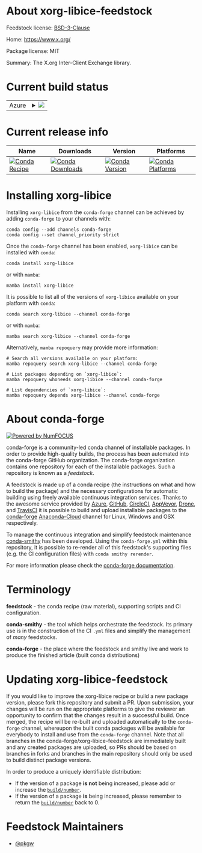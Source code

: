 About xorg-libice-feedstock
===========================

Feedstock license: [BSD-3-Clause](https://github.com/conda-forge/xorg-libice-feedstock/blob/main/LICENSE.txt)

Home: https://www.x.org/

Package license: MIT

Summary: The X.org Inter-Client Exchange library.

Current build status
====================


<table>
    
  <tr>
    <td>Azure</td>
    <td>
      <details>
        <summary>
          <a href="https://dev.azure.com/conda-forge/feedstock-builds/_build/latest?definitionId=2179&branchName=main">
            <img src="https://dev.azure.com/conda-forge/feedstock-builds/_apis/build/status/xorg-libice-feedstock?branchName=main">
          </a>
        </summary>
        <table>
          <thead><tr><th>Variant</th><th>Status</th></tr></thead>
          <tbody><tr>
              <td>linux_64</td>
              <td>
                <a href="https://dev.azure.com/conda-forge/feedstock-builds/_build/latest?definitionId=2179&branchName=main">
                  <img src="https://dev.azure.com/conda-forge/feedstock-builds/_apis/build/status/xorg-libice-feedstock?branchName=main&jobName=linux&configuration=linux%20linux_64_" alt="variant">
                </a>
              </td>
            </tr><tr>
              <td>linux_aarch64</td>
              <td>
                <a href="https://dev.azure.com/conda-forge/feedstock-builds/_build/latest?definitionId=2179&branchName=main">
                  <img src="https://dev.azure.com/conda-forge/feedstock-builds/_apis/build/status/xorg-libice-feedstock?branchName=main&jobName=linux&configuration=linux%20linux_aarch64_" alt="variant">
                </a>
              </td>
            </tr><tr>
              <td>linux_ppc64le</td>
              <td>
                <a href="https://dev.azure.com/conda-forge/feedstock-builds/_build/latest?definitionId=2179&branchName=main">
                  <img src="https://dev.azure.com/conda-forge/feedstock-builds/_apis/build/status/xorg-libice-feedstock?branchName=main&jobName=linux&configuration=linux%20linux_ppc64le_" alt="variant">
                </a>
              </td>
            </tr><tr>
              <td>osx_64</td>
              <td>
                <a href="https://dev.azure.com/conda-forge/feedstock-builds/_build/latest?definitionId=2179&branchName=main">
                  <img src="https://dev.azure.com/conda-forge/feedstock-builds/_apis/build/status/xorg-libice-feedstock?branchName=main&jobName=osx&configuration=osx%20osx_64_" alt="variant">
                </a>
              </td>
            </tr><tr>
              <td>osx_arm64</td>
              <td>
                <a href="https://dev.azure.com/conda-forge/feedstock-builds/_build/latest?definitionId=2179&branchName=main">
                  <img src="https://dev.azure.com/conda-forge/feedstock-builds/_apis/build/status/xorg-libice-feedstock?branchName=main&jobName=osx&configuration=osx%20osx_arm64_" alt="variant">
                </a>
              </td>
            </tr><tr>
              <td>win_64</td>
              <td>
                <a href="https://dev.azure.com/conda-forge/feedstock-builds/_build/latest?definitionId=2179&branchName=main">
                  <img src="https://dev.azure.com/conda-forge/feedstock-builds/_apis/build/status/xorg-libice-feedstock?branchName=main&jobName=win&configuration=win%20win_64_" alt="variant">
                </a>
              </td>
            </tr>
          </tbody>
        </table>
      </details>
    </td>
  </tr>
</table>

Current release info
====================

| Name | Downloads | Version | Platforms |
| --- | --- | --- | --- |
| [![Conda Recipe](https://img.shields.io/badge/recipe-xorg--libice-green.svg)](https://anaconda.org/conda-forge/xorg-libice) | [![Conda Downloads](https://img.shields.io/conda/dn/conda-forge/xorg-libice.svg)](https://anaconda.org/conda-forge/xorg-libice) | [![Conda Version](https://img.shields.io/conda/vn/conda-forge/xorg-libice.svg)](https://anaconda.org/conda-forge/xorg-libice) | [![Conda Platforms](https://img.shields.io/conda/pn/conda-forge/xorg-libice.svg)](https://anaconda.org/conda-forge/xorg-libice) |

Installing xorg-libice
======================

Installing `xorg-libice` from the `conda-forge` channel can be achieved by adding `conda-forge` to your channels with:

```
conda config --add channels conda-forge
conda config --set channel_priority strict
```

Once the `conda-forge` channel has been enabled, `xorg-libice` can be installed with `conda`:

```
conda install xorg-libice
```

or with `mamba`:

```
mamba install xorg-libice
```

It is possible to list all of the versions of `xorg-libice` available on your platform with `conda`:

```
conda search xorg-libice --channel conda-forge
```

or with `mamba`:

```
mamba search xorg-libice --channel conda-forge
```

Alternatively, `mamba repoquery` may provide more information:

```
# Search all versions available on your platform:
mamba repoquery search xorg-libice --channel conda-forge

# List packages depending on `xorg-libice`:
mamba repoquery whoneeds xorg-libice --channel conda-forge

# List dependencies of `xorg-libice`:
mamba repoquery depends xorg-libice --channel conda-forge
```


About conda-forge
=================

[![Powered by
NumFOCUS](https://img.shields.io/badge/powered%20by-NumFOCUS-orange.svg?style=flat&colorA=E1523D&colorB=007D8A)](https://numfocus.org)

conda-forge is a community-led conda channel of installable packages.
In order to provide high-quality builds, the process has been automated into the
conda-forge GitHub organization. The conda-forge organization contains one repository
for each of the installable packages. Such a repository is known as a *feedstock*.

A feedstock is made up of a conda recipe (the instructions on what and how to build
the package) and the necessary configurations for automatic building using freely
available continuous integration services. Thanks to the awesome service provided by
[Azure](https://azure.microsoft.com/en-us/services/devops/), [GitHub](https://github.com/),
[CircleCI](https://circleci.com/), [AppVeyor](https://www.appveyor.com/),
[Drone](https://cloud.drone.io/welcome), and [TravisCI](https://travis-ci.com/)
it is possible to build and upload installable packages to the
[conda-forge](https://anaconda.org/conda-forge) [Anaconda-Cloud](https://anaconda.org/)
channel for Linux, Windows and OSX respectively.

To manage the continuous integration and simplify feedstock maintenance
[conda-smithy](https://github.com/conda-forge/conda-smithy) has been developed.
Using the ``conda-forge.yml`` within this repository, it is possible to re-render all of
this feedstock's supporting files (e.g. the CI configuration files) with ``conda smithy rerender``.

For more information please check the [conda-forge documentation](https://conda-forge.org/docs/).

Terminology
===========

**feedstock** - the conda recipe (raw material), supporting scripts and CI configuration.

**conda-smithy** - the tool which helps orchestrate the feedstock.
                   Its primary use is in the construction of the CI ``.yml`` files
                   and simplify the management of *many* feedstocks.

**conda-forge** - the place where the feedstock and smithy live and work to
                  produce the finished article (built conda distributions)


Updating xorg-libice-feedstock
==============================

If you would like to improve the xorg-libice recipe or build a new
package version, please fork this repository and submit a PR. Upon submission,
your changes will be run on the appropriate platforms to give the reviewer an
opportunity to confirm that the changes result in a successful build. Once
merged, the recipe will be re-built and uploaded automatically to the
`conda-forge` channel, whereupon the built conda packages will be available for
everybody to install and use from the `conda-forge` channel.
Note that all branches in the conda-forge/xorg-libice-feedstock are
immediately built and any created packages are uploaded, so PRs should be based
on branches in forks and branches in the main repository should only be used to
build distinct package versions.

In order to produce a uniquely identifiable distribution:
 * If the version of a package **is not** being increased, please add or increase
   the [``build/number``](https://docs.conda.io/projects/conda-build/en/latest/resources/define-metadata.html#build-number-and-string).
 * If the version of a package **is** being increased, please remember to return
   the [``build/number``](https://docs.conda.io/projects/conda-build/en/latest/resources/define-metadata.html#build-number-and-string)
   back to 0.

Feedstock Maintainers
=====================

* [@pkgw](https://github.com/pkgw/)

